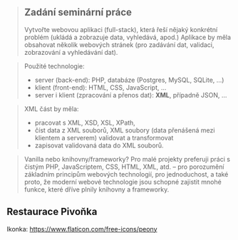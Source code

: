 
> ## Zadání seminární práce
>
> Vytvořte webovou aplikaci (full-stack), která řeší nějaký konkrétní problém (ukládá a
> zobrazuje data, vyhledává, apod.) Aplikace by měla obsahovat několik webových stránek (pro
> zadávání dat, validaci, zobrazování a vyhledávání dat).

> Použité technologie:
  > - server (back-end): PHP, databáze (Postgres, MySQL, SQLite, ...)
  >- klient (front-end): HTML, CSS, JavaScript, ...
  > - server i klient (zpracování a přenos dat): **XML**, případně JSON, ...

> XML část by měla:
> - pracovat s XML, XSD, XSL, XPath,
> - číst data z XML souborů, XML soubory (data přenášená mezi klientem a serverem) validovat a transformovat
> - zapisovat validovaná data do XML souborů.

> Vanilla nebo knihovny/frameworky? Pro malé projekty preferuji práci s čistým PHP,
> JavaScriptem, CSS, HTML, XML, atd. – pro porozumění základním principům webových
> technologií, pro jednoduchost, a také proto, že moderní webové technologie jsou schopné
> zajistit mnohé funkce, které dříve plnily knihovny a frameworky.

## Restaurace Pivoňka

Ikonka:
https://www.flaticon.com/free-icons/peony